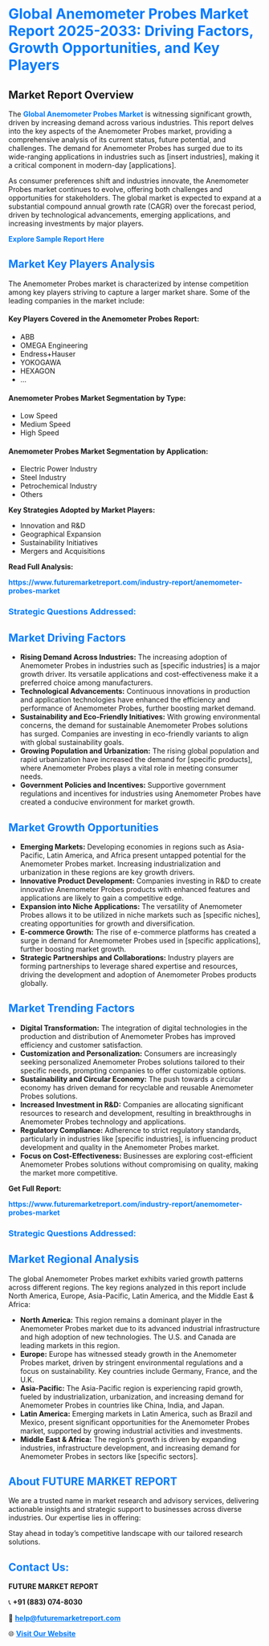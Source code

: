 <h1 style="color: #007BFF;">Global Anemometer Probes Market Report 2025-2033: Driving Factors, Growth Opportunities, and Key Players</h1>

<section id="overview">
<h2>Market Report Overview</h2>
<p>The <a href="https://www.futuremarketreport.com/industry-report/anemometer-probes-market" style="color: #007BFF; text-decoration: none;"><strong>Global Anemometer Probes Market</strong></a> is witnessing significant growth, driven by increasing demand across various industries. This report delves into the key aspects of the Anemometer Probes market, providing a comprehensive analysis of its current status, future potential, and challenges. The demand for Anemometer Probes has surged due to its wide-ranging applications in industries such as [insert industries], making it a critical component in modern-day [applications].</p>
<p>As consumer preferences shift and industries innovate, the Anemometer Probes market continues to evolve, offering both challenges and opportunities for stakeholders. The global market is expected to expand at a substantial compound annual growth rate (CAGR) over the forecast period, driven by technological advancements, emerging applications, and increasing investments by major players.</p>
</section>

<section id="overview">
<p><a href="https://www.futuremarketreport.com/request-sample/reportId=110722" style="color: #007BFF; text-decoration: none;"><strong>Explore Sample Report Here</strong></a></p>
</section>

<section id="key-players">
<h2 style="color: #007BFF;">Market Key Players Analysis</h2>
<p>The Anemometer Probes market is characterized by intense competition among key players striving to capture a larger market share. Some of the leading companies in the market include:</p>
<h4>Key Players Covered in the Anemometer Probes Report:</h4>
<ul><li>ABB</li><li>OMEGA Engineering</li><li>Endress+Hauser</li><li>YOKOGAWA</li><li>HEXAGON</li><li>...</li></ul>
<h4>Anemometer Probes Market Segmentation by Type:</h4>
<ul><li>Low Speed</li><li>Medium Speed</li><li>High Speed</li></ul>

<h4>Anemometer Probes Market Segmentation by Application:</h4>
<ul><li>Electric Power Industry</li><li>Steel Industry</li><li>Petrochemical Industry</li><li>Others</li></ul>
<p><strong>Key Strategies Adopted by Market Players:</strong></p>
<ul>
<li>Innovation and R&D</li>
<li>Geographical Expansion</li>
<li>Sustainability Initiatives</li>
<li>Mergers and Acquisitions</li>
</ul>
</section>

<section>
<p><strong>Read Full Analysis: </strong></p><a href="https://www.futuremarketreport.com/industry-report/anemometer-probes-market" style="color: #007BFF; text-decoration: none;"><strong>https://www.futuremarketreport.com/industry-report/anemometer-probes-market</strong></a>
<h3 style="color: #007BFF;">Strategic Questions Addressed:</h3>
</section>

<section id="driving-factors">
<h2 style="color: #007BFF;">Market Driving Factors</h2>
<ul>
<li><strong>Rising Demand Across Industries:</strong> The increasing adoption of Anemometer Probes in industries such as [specific industries] is a major growth driver. Its versatile applications and cost-effectiveness make it a preferred choice among manufacturers.</li>
<li><strong>Technological Advancements:</strong> Continuous innovations in production and application technologies have enhanced the efficiency and performance of Anemometer Probes, further boosting market demand.</li>
<li><strong>Sustainability and Eco-Friendly Initiatives:</strong> With growing environmental concerns, the demand for sustainable Anemometer Probes solutions has surged. Companies are investing in eco-friendly variants to align with global sustainability goals.</li>
<li><strong>Growing Population and Urbanization:</strong> The rising global population and rapid urbanization have increased the demand for [specific products], where Anemometer Probes plays a vital role in meeting consumer needs.</li>
<li><strong>Government Policies and Incentives:</strong> Supportive government regulations and incentives for industries using Anemometer Probes have created a conducive environment for market growth.</li>
</ul>
</section>

<section id="growth-opportunities">
<h2 style="color: #007BFF;">Market Growth Opportunities</h2>
<ul>
<li><strong>Emerging Markets:</strong> Developing economies in regions such as Asia-Pacific, Latin America, and Africa present untapped potential for the Anemometer Probes market. Increasing industrialization and urbanization in these regions are key growth drivers.</li>
<li><strong>Innovative Product Development:</strong> Companies investing in R&D to create innovative Anemometer Probes products with enhanced features and applications are likely to gain a competitive edge.</li>
<li><strong>Expansion into Niche Applications:</strong> The versatility of Anemometer Probes allows it to be utilized in niche markets such as [specific niches], creating opportunities for growth and diversification.</li>
<li><strong>E-commerce Growth:</strong> The rise of e-commerce platforms has created a surge in demand for Anemometer Probes used in [specific applications], further boosting market growth.</li>
<li><strong>Strategic Partnerships and Collaborations:</strong> Industry players are forming partnerships to leverage shared expertise and resources, driving the development and adoption of Anemometer Probes products globally.</li>
</ul>
</section>

<section id="trending-factors">
<h2 style="color: #007BFF;">Market Trending Factors</h2>
<ul>
<li><strong>Digital Transformation:</strong> The integration of digital technologies in the production and distribution of Anemometer Probes has improved efficiency and customer satisfaction.</li>
<li><strong>Customization and Personalization:</strong> Consumers are increasingly seeking personalized Anemometer Probes solutions tailored to their specific needs, prompting companies to offer customizable options.</li>
<li><strong>Sustainability and Circular Economy:</strong> The push towards a circular economy has driven demand for recyclable and reusable Anemometer Probes solutions.</li>
<li><strong>Increased Investment in R&D:</strong> Companies are allocating significant resources to research and development, resulting in breakthroughs in Anemometer Probes technology and applications.</li>
<li><strong>Regulatory Compliance:</strong> Adherence to strict regulatory standards, particularly in industries like [specific industries], is influencing product development and quality in the Anemometer Probes market.</li>
<li><strong>Focus on Cost-Effectiveness:</strong> Businesses are exploring cost-efficient Anemometer Probes solutions without compromising on quality, making the market more competitive.</li>
</ul>
</section>

<section>
<p><strong>Get Full Report: </strong></p><a href="https://www.futuremarketreport.com/industry-report/anemometer-probes-market" style="color: #007BFF; text-decoration: none;"><strong>https://www.futuremarketreport.com/industry-report/anemometer-probes-market</strong></a>
<h3 style="color: #007BFF;">Strategic Questions Addressed:</h3>
</section>


<section id="regional-analysis">
<h2 style="color: #007BFF;">Market Regional Analysis</h2>
<p>The global Anemometer Probes market exhibits varied growth patterns across different regions. The key regions analyzed in this report include North America, Europe, Asia-Pacific, Latin America, and the Middle East & Africa:</p>
<ul>
<li><strong>North America:</strong> This region remains a dominant player in the Anemometer Probes market due to its advanced industrial infrastructure and high adoption of new technologies. The U.S. and Canada are leading markets in this region.</li>
<li><strong>Europe:</strong> Europe has witnessed steady growth in the Anemometer Probes market, driven by stringent environmental regulations and a focus on sustainability. Key countries include Germany, France, and the U.K.</li>
<li><strong>Asia-Pacific:</strong> The Asia-Pacific region is experiencing rapid growth, fueled by industrialization, urbanization, and increasing demand for Anemometer Probes in countries like China, India, and Japan.</li>
<li><strong>Latin America:</strong> Emerging markets in Latin America, such as Brazil and Mexico, present significant opportunities for the Anemometer Probes market, supported by growing industrial activities and investments.</li>
<li><strong>Middle East & Africa:</strong> The region’s growth is driven by expanding industries, infrastructure development, and increasing demand for Anemometer Probes in sectors like [specific sectors].</li>
</ul>
</section>

<footer>
<h2 style="color: #007BFF;">About FUTURE MARKET REPORT</h2>
<p>We are a trusted name in market research and advisory services, delivering actionable insights and strategic support to businesses across diverse industries. Our expertise lies in offering:</p>

<p>Stay ahead in today’s competitive landscape with our tailored research solutions.</p>

<h2 style="color: #007BFF;">Contact Us:</h2>
<p><strong>FUTURE MARKET REPORT</strong></p>
<p>📞 <strong>+91 (883) 074-8030</strong></p>
<p>📧 <strong><a href="mailto:help@futuremarketreport.com" style="color: #007BFF;">help@futuremarketreport.com</a></strong></p>
<p>🌐 <strong><a href="https://www.futuremarketreport.com/" style="color: #007BFF;">Visit Our Website</a></strong></p>
</footer>